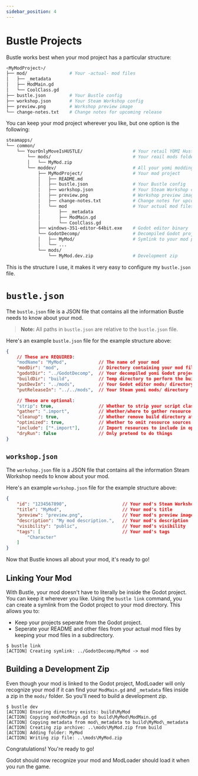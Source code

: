 ```yaml
---
sidebar_position: 4
---
```


# Bustle Projects

Bustle works best when your mod project has a particular structure:

```bash
<MyModProject>/
├── mod/                # Your -actual- mod files
│   ├── _metadata
│   ├── ModMain.gd
│   └── CoolClass.gd
├── bustle.json         # Your Bustle config
├── workshop.json       # Your Steam Workshop config
├── preview.png         # Workshop preview image
└── change-notes.txt    # Change notes for upcoming release
```

You can keep your mod project wherever you like, but one option is the following:

```bash
steamapps/
└── common/
    └── YourOnlyMoveIsHUSTLE/                   # Your retail YOMI Hustle folder
        └── mods/                               # Your reail mods folder
        │   └── MyMod.zip
        └── moddev/                             # All your yomi modding stuff
            ├── MyModProject/                   # Your mod project
            │   ├── README.md
            │   ├── bustle.json                 # Your Bustle config
            │   ├── workshop.json               # Your Steam Workshop config
            │   ├── preview.png                 # Workshop preview image
            │   ├── change-notes.txt            # Change notes for upcoming release
            │   └── mod                         # Your actual mod files
            │       ├── _metadata
            │       ├── ModMain.gd
            │       └── CoolClass.gd
            ├── windows-351-editor-64bit.exe    # Godot editor binary
            └── GodotDecomp/                    # Decompiled Godot project
            │   ├── MyMod/                      # Symlink to your mod project
            │   └── ...
            └── mods/
                └── MyMod.dev.zip               # Development zip
```

This is the structure I use, it makes it very easy to configure my `bustle.json` file.

# `bustle.json`

The `bustle.json` file is a JSON file that contains all the information Bustle needs to know about your mod.

> **Note:** All paths in `bustle.json` are relative to the `bustle.json` file.

Here's an example `bustle.json` file for the example structure above:

```json
{
    // These are REQUIRED:
    "modName": "MyMod",            // The name of your mod
    "modDir": "mod",               // Directory containing your mod files
    "godotDir": "../GodotDecomp",  // Your decompiled yomi Godot project
    "buildDir": "build",           // Temp directory to perform the build in
    "putDevIn": "../mods",         // Your Godot editor mods/ directory
    "putReleaseIn": "../../mods",  // Your Steam yomi mods/ directory

    // These are optional:
    "strip": true,                 // Whether to strip your script class names
    "gather": ".import",           // Whether/where to gather resource imports
    "cleanup": true,               // Whether remove build directory after build
    "optimized": true,             // Whether to omit resource sources
    "include": ["*.import"],       // Import resources to include in optimized builds
    "dryRun": false                // Only pretend to do things
}
```

## `workshop.json`

The `workshop.json` file is a JSON file that contains all the information Steam Workshop needs to know about your mod.

Here's an example `workshop.json` file for the example structure above:

```json
{
    "id": "1234567890",                     // Your mod's Steam Workshop ID
    "title": "MyMod",                       // Your mod's title
    "preview": "preview.png",               // Your mod's preview image
    "description": "My mod description.",   // Your mod's description
    "visibility": "public",                 // Your mod's visibility
    "tags": [                               // Your mod's tags
        "Character"
    ]
}
```

Now that Bustle knows all about your mod, it's ready to go!

## Linking Your Mod

With Bustle, your mod doesn't have to literally be inside the Godot project. You can keep it wherever you like. Using the `bustle link` command, you can create a symlink from the Godot project to your mod directory. This allows you to:

- Keep your projects seperate from the Godot project.
- Seperate your README and other files from your actual mod files by keeping your mod files in a subdirectory.

```
$ bustle link
[ACTION] Creating symlink: ../GodotDecomp/MyMod -> mod
```

## Building a Development Zip

Even though your mod is linked to the Godot project, ModLoader will only recognize your mod if it can find your `ModMain.gd` and `_metadata` files inside a zip in the `mods/` folder. So you'll need to build a development zip.

```
$ bustle dev
[ACTION] Ensuring directory exists: build\MyMod
[ACTION] Copying mod\ModMain.gd to build\MyMod\ModMain.gd
[ACTION] Copying metadata from mod\_metadata to build\MyMod\_metadata
[ACTION] Creating zip archive: ..\mods\MyMod.zip from build
[ACTION] Adding folder: MyMod
[ACTION] Writing zip file: ..\mods\MyMod.zip
```

Congratulations! You're ready to go!

Godot should now recognize your mod and ModLoader should load it when you run the game.